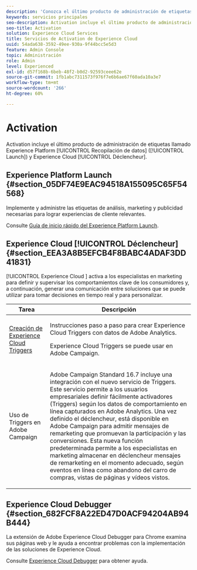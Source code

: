 ```yaml
---
description: 'Conozca el último producto de administración de etiquetas denominado Experience Platform Launch. '
keywords: servicios principales
seo-description: Activation incluye el último producto de administración de etiquetas llamado Experience Platform Launch. Dynamic Tag Management (DTM); y Triggers.
seo-title: Activation
solution: Experience Cloud Services
title: Servicios de Activation de Experience Cloud
uuid: 54ada638-3592-49ee-930a-9f44bcc5e5d3
feature: Admin Console
topic: Administración
role: Admin
level: Experienced
exl-id: d57f168b-6beb-48f2-b0d2-92593ceee62e
source-git-commit: 1fb1abc7311573f976f7e6b6ae67f60ada10a3e7
workflow-type: tm+mt
source-wordcount: '266'
ht-degree: 60%

---
```


# Activation

Activation incluye el último producto de administración de etiquetas llamado Experience Platform [!UICONTROL Recopilación de datos] ([!UICONTROL Launch]) y Experience Cloud [!UICONTROL Déclencheur].

## Experience Platform Launch {#section_05DF74E9EAC94518A155095C65F54568}

Implemente y administre las etiquetas de análisis, marketing y publicidad necesarias para lograr experiencias de cliente relevantes.

Consulte [Guía de inicio rápido del Experience Platform Launch](https://experienceleague.adobe.com/docs/launch/using/get-started/quick-start.html?lang=en).

## Experience Cloud [!UICONTROL Déclencheur] {#section_EEA3A8B5EFCB4F8BABC4ADAF3DD41831}

[!UICONTROL Experience Cloud ] activa a los especialistas en marketing para definir y supervisar los comportamientos clave de los consumidores y, a continuación, generar una comunicación entre soluciones que se puede utilizar para tomar decisiones en tiempo real y para personalizar.

<table id="table_AF6842470172429EA97C9B02163BD0C3"> 
 <thead> 
  <tr> 
   <th colname="col1" class="entry"> Tarea </th>
   <th colname="col2" class="entry"> Descripción </th>
  </tr> 
 </thead>
 <tbody> 
  <tr> 
   <td colname="col1"> <p> <a href="triggers.md#concept_887B30241B3E4DB0A2553B2996E2D4FB" format="dita" scope="local"> Creación de Experience Cloud Triggers </a> </p> </td> 
   <td colname="col2"> <p> Instrucciones paso a paso para crear Experience Cloud Triggers con datos de Adobe Analytics. </p> <p>Experience Cloud Triggers se puede usar en Adobe Campaign. </p> </td>
  </tr>
  <tr> 
   <td colname="col1"> <p>Uso de Triggers en Adobe Campaign </p> </td> 
   <td colname="col2"> <p> Adobe Campaign Standard 16.7 incluye una integración con el nuevo servicio de Triggers. Este servicio permite a los usuarios empresariales definir fácilmente activadores (Triggers) según los datos de comportamiento en línea capturados en Adobe Analytics. Una vez definido el déclencheur, está disponible en Adobe Campaign para admitir mensajes de remarketing que promuevan la participación y las conversiones. Esta nueva función predeterminada permite a los especialistas en marketing almacenar en déclencheur mensajes de remarketing en el momento adecuado, según eventos en línea como abandono del carro de compras, vistas de páginas y vídeos vistos. </p> </td>
  </tr>
 </tbody>
</table>


## Experience Cloud Debugger {#section_682FCF8A22ED47D0ACF94204AB94B444}

La extensión de Adobe Experience Cloud Debugger para Chrome examina sus páginas web y le ayuda a encontrar problemas con la implementación de las soluciones de Experience Cloud.

Consulte [Experience Cloud Debugger](https://experienceleague.adobe.com/docs/debugger/using/experience-cloud-debugger.html?lang=es) para obtener ayuda.
